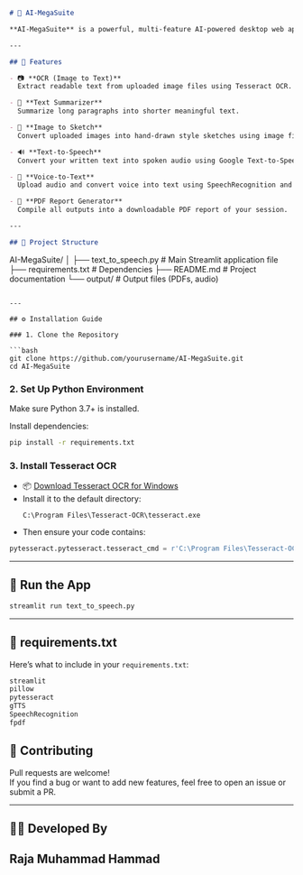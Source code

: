 
```markdown
# 🧠 AI-MegaSuite

**AI-MegaSuite** is a powerful, multi-feature AI-powered desktop web application built with Python and Streamlit. It provides a range of functionalities including Optical Character Recognition (OCR), text summarization, image sketching, text-to-speech, voice-to-text, and PDF report generation — all in one intuitive platform.

---

## 🚀 Features

- 📷 **OCR (Image to Text)**  
  Extract readable text from uploaded image files using Tesseract OCR.

- 📝 **Text Summarizer**  
  Summarize long paragraphs into shorter meaningful text.

- 🎨 **Image to Sketch**  
  Convert uploaded images into hand-drawn style sketches using image filters.

- 🔊 **Text-to-Speech**  
  Convert your written text into spoken audio using Google Text-to-Speech.

- 🎤 **Voice-to-Text**  
  Upload audio and convert voice into text using SpeechRecognition and Google API.

- 📄 **PDF Report Generator**  
  Compile all outputs into a downloadable PDF report of your session.

---

## 📁 Project Structure

```
AI-MegaSuite/
│
├── text_to_speech.py        # Main Streamlit application file
├── requirements.txt         # Dependencies
├── README.md                # Project documentation
└── output/                  # Output files (PDFs, audio)
```

---

## ⚙️ Installation Guide

### 1. Clone the Repository

```bash
git clone https://github.com/yourusername/AI-MegaSuite.git
cd AI-MegaSuite
```

### 2. Set Up Python Environment

Make sure Python 3.7+ is installed.

Install dependencies:

```bash
pip install -r requirements.txt
```

### 3. Install Tesseract OCR

- 📦 [Download Tesseract OCR for Windows](https://github.com/tesseract-ocr/tesseract/wiki)
- Install it to the default directory:
  ```
  C:\Program Files\Tesseract-OCR\tesseract.exe
  ```
- Then ensure your code contains:

```python
pytesseract.pytesseract.tesseract_cmd = r'C:\Program Files\Tesseract-OCR\tesseract.exe'
```

---

## 🧪 Run the App

```bash
streamlit run text_to_speech.py
```

---

## 🧾 requirements.txt

Here’s what to include in your `requirements.txt`:

```txt
streamlit
pillow
pytesseract
gTTS
SpeechRecognition
fpdf
```


## 🤝 Contributing

Pull requests are welcome!  
If you find a bug or want to add new features, feel free to open an issue or submit a PR.

---

## 👨‍💻 Developed By

**Raja Muhammad Hammad**  
---

```
